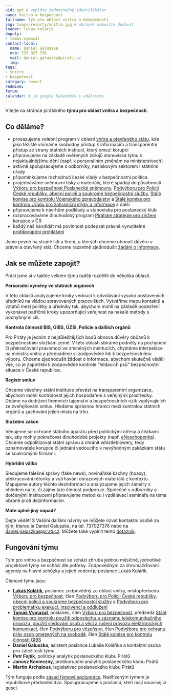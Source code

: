 ```yaml
---
uid: upt # vyplňte jednoznačný identifikátor
name: Vnitro a bezpečnost
fullname: Tým pro oblast vnitra a bezpečnosti
img: teams/resorty/vnitro.jpg # obrázek nemusíte dodávat
leader: lukas.kolarik
deputy:
- tomas.vymazal
contact-local:
  name: Daniel Galuszka
  mob: 737 027 376
  mail: daniel.galuszka@pirati.cz
  img: 
tags:
- vnitro
- bezpečnost
category: resort
redmine:
forum:
calendar: # id google kalendáře s událostmi
---
```


Vítejte na stránce pirátského **týmu pro oblast vnitra a bezpečnosti**.

Co děláme?
----------

* prosazujeme volební program v oblasti [vnitra a otevřeného státu](https://www.pirati.cz/program/psp2017/vnitro/), kde jako těžiště vnímáme svobodný přístup k informacím a transparentní přístup ze strany státních institucí, který omezí korupci
* připravujeme na základě ověřených zdrojů stanoviska týmu k nejaktuálnějšímu dění (např. k personálním změnám na ministerstvech)
* aktivně spolupracujeme s odborníky, neziskovým sektorem i státními úřady
* připomínkujeme rozhodnutí české vlády v bezpečnostní politice
* projednáváme sněmovní tisky a materiály, které spadají do působnosti [Výboru pro bezpečnost Poslanecké sněmovny](http://www.psp.cz/sqw/hp.sqw?k=4900), [Podvýboru pro Policii České republiky, obecní policii a soukromé bezpečnostní služby](http://www.psp.cz/sqw/hp.sqw?k=4923), [Stálé komise pro kontrolu Vojenského zpravodajství](http://www.psp.cz/sqw/hp.sqw?k=7900) a [Stálé komise pro kontrolu Úřadu pro zahraniční styky a informace](http://www.psp.cz/sqw/hp.sqw?k=8100) a další
* připravujeme k návrhům podklady a stanoviska pro poslanecký klub
* rozpracováváme dlouhodobý program [Pirátské strategie pro snížení korupce v ČR](https://wiki.pirati.cz/navrhy/program/protikorupcni-strategie)
* každý náš kandidát má povinnost podepsat právně vynutitelné [protikorupční prohlášení](https://www.pirati.cz/program/psp2017/kodex-poslance/)

Jsme pevně na straně lidí a firem, u kterých chceme obnovit důvěru v právní a otevřený stát. Chceme razantně zjednodušit [žádání o informace](https://docs.google.com/document/d/1eGgFLuNHWKcQEYOSmS55k7yB2vyoL22ynR7_R3ZFh_E/edit).

Jak se můžete zapojit?
----------------------

Práci jsme si v takhle velkém týmu raději rozdělili do několika oblastí.

**Personální výměny ve státních orgánech**

V této oblasti analyzujeme kroky vedoucí k odvolávání vysoko postavených úředníků na vládou spravovaných pracovištích. Vytváříme mapu kontaktů a vztahů mezi politiky a úředníky tak, abychom mohli na základě podezření vykonávat patřičné kroky upozorňující veřejnost na nekalé metody s pochybnými cíli. 

**Kontrola činnosti BIS, GIBS, ÚZSI, Policie a dalších orgánů**

Pro Piráty je jedním z nejdůležitějších bodů obnova důvěry občanů k bezpečnostním složkám země. V této oblasti sbíráme podněty na pochybení či překračování pravomoci ve zmíněných institucích, chystáme interpelace na ministra vnitra a předvádíme si zodpovědné lidi k bezpečnostnímu výboru. Chceme zjednodušit žádost o informace, abychom skutečně věděli vše, co je zapotřebí k zodpovědné kontrole “hlídacích psů” bezpečnostní situace v České republice. 

**Registr smluv**

Chceme všechny státní instituce převést na transparentní organizace, abychom mohli kontrolovat jejich hospodaření s veřejnými prostředky. Dbáme na dodržení firemních tajemství a bezpečnostních rizik vyplývajících ze zveřejňování smluv. Hledáme správnou hranici mezi kontrolou státních orgánů a zachování jejích místa na trhu. 

**Služební zákon**

Věnujeme se ochraně státního aparátu před politickými otřesy a čistkami tak, aby mohly pokračovat dlouhodobé projekty (např. [eNeschopenka](https://www.pirati.cz/tiskove-zpravy/pirati-e-neschopenka-jde-k-ledu.html)). Chceme odpolitizovat státní správu a chránit whistleblowery, tedy oznamovatele korupce či jednání vedoucího k nevýhodným zakázkám státu se soukromými firmami. 

**Hybridní válka**

Sledujeme falešné správy (fake news), novinářské kachny (hoaxy), překrucování rétoriky a vytrhávání obrazových materiálů z kontextu. Mapujeme autory těchto dezinformací a analyzujeme jejich záměry s ohledem na to, čí zájmy tato činnost podporuje. Společně s odborníky a dotčenými institucemi připravujeme metodiku i vzdělávací semináře na téma obraně proti dezinformacím.

**Máte úplně jiný nápad?**

Dejte vědět! S Vašimi dalšími návrhy se můžete ozvat kontaktní osobě za tým, kterou je Daniel Galuszka, na tel. 737027376 nebo na daniel.galuszka@pirati.cz. Můžete také vyplnit tento [dotazník](https://goo.gl/forms/TNCUQ2Qmbf43AqwY2).

Fungování týmu
----------------------

Tým pro vnitro a bezpečnost se schází zhruba jednou měsíčně, jednotlivé projektové týmy se schází dle potřeby. Zodpovědným za shromažďování agendy na hlavní schůzky a jejich vedení je poslanec Lukáš Kolářík.

Členové týmu jsou:

* **[Lukáš Kolářík](https://www.pirati.cz/lide/lukas-kolarik/)**, poslanec zodpovědný za oblast vnitra, místopředseda [Výboru pro bezpečnost](http://www.psp.cz/sqw/hp.sqw?k=4900), člen [Podvýboru pro Policii České republiky, obecní policii a soukromé bezpečnostní služby](http://www.psp.cz/sqw/hp.sqw?k=4923) a [Podvýboru pro problematiku exekucí, insolvencí a oddlužení](http://www.psp.cz/sqw/hp.sqw?k=4025)
* **[Tomáš Vymazal](https://www.pirati.cz/lide/tomas-vymazal/)**, poslanec, člen [Výboru pro bezpečnost](http://www.psp.cz/sqw/hp.sqw?k=4900), předseda [Stálé komise pro kontrolu použití odposlechu a záznamu telekomunikačního provozu, použití sledování osob a věcí a rušení provozu elektronických komunikací](http://www.psp.cz/sqw/hp.sqw?k=7600), člen [Podvýboru pro vězeňství](http://www.psp.cz/sqw/hp.sqw?k=4924), člen [Podvýboru pro ochranu práv osob omezených na svobodě](http://www.psp.cz/sqw/hp.sqw?k=3922), člen [Stálé komise pro kontrolu činnosti GIBS](http://www.psp.cz/sqw/hp.sqw?k=7500)
* **Daniel Galuszka**, asistent poslance Lukáše Koláříka a kontaktní osoba pro záležitosti týmu
* **Petr Fojtík**, politický analytik poslaneckého klubu Pirátů
* **Janusz Konieczny**, protikorupční analytik poslaneckého klubu Pirátů
* **Martin Archalous**, legislativec poslaneckého klubu Pirátů

Tým funguje podle [zásad týmové spolupráce](https://wiki.pirati.cz/rules/or_zatys). Nadřízeným týmem je republikové předsednictvo. Spolupracujeme s poslanci, kteří mají související gesci.
